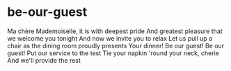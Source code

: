 # be-our-guest

Ma chère Mademoiselle, it is with deepest pride
And greatest pleasure that we welcome you tonight
And now we invite you to relax
Let us pull up a chair as the dining room proudly presents
Your dinner!
Be our guest! Be our guest!
Put our service to the test
Tie your napkin 'round your neck, cherie
And we'll provide the rest
